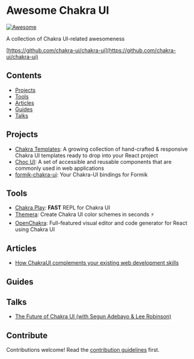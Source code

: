 # Awesome Chakra UI

[![Awesome](https://awesome.re/badge.svg)](https://awesome.re)

A collection of Chakra UI-related awesomeness

[https://github.com/chakra-ui/chakra-ui](https://github.com/chakra-ui/chakra-ui)


## Contents

- [Projects](#projects)
- [Tools](#tools)
- [Articles](#articles)
- [Guides](#guides)
- [Talks](#talks)

## Projects

- [Chakra Templates](https://chakra-templates.dev): A growing collection of hand-crafted & responsive Chakra UI templates ready to drop into your React project
- [Choc UI](https://choc-ui.tech/): A set of accessible and reusable components that are commonly used in web applications
- [formik-chakra-ui](https://github.com/kgnugur/formik-chakra-ui): Your Chakra-UI bindings for Formik

## Tools

- [Chakra Play](https://chakra-play.tk/): __FAST__ REPL for Chakra UI
- [Themera](https://themera.vercel.app/): Create Chakra UI color schemes in seconds ⚡️
- [OpenChakra](https://openchakra.app/): Full-featured visual editor and code generator for React using Chakra UI

## Articles

- [How ChakraUI complements your existing web development skills](https://dominik.sumer.dev/blog/chakra-complements-webdevs)

## Guides

## Talks
- [The Future of Chakra UI (with Segun Adebayo & Lee Robinson)](https://www.youtube.com/watch?v=I5xEc9t-HZg&t=1182s)

## Contribute

Contributions welcome! Read the [contribution guidelines](contributing.md) first.
